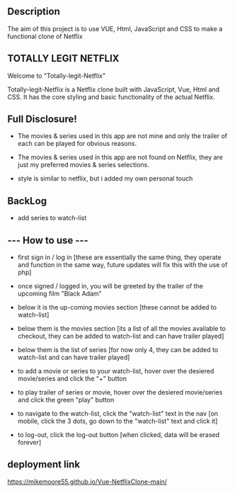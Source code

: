 ## Description

The aim of this project is to use VUE, Html, JavaScript and CSS to make a functional clone of Netflix

## TOTALLY LEGIT NETFLIX

Welcome to "Totally-legit-Netflix"

Totally-legit-Netflix is a Netflix clone built with JavaScript, Vue, Html and CSS. It has the core styling and basic functionality of the actual Netflix.

## Full Disclosure!
- The movies & series used in this app are not mine and only the trailer of each can be played for obvious reasons.

- The movies & series used in this app are not found on Netflix, they are just my preferred movies & series selections.

- style is similar to netflix, but i added my own personal touch

## BackLog

- add series to watch-list

## --- How to use --- 

- first sign in / log in
[these are essentially the same thing, they operate and function in the same way,  future updates will fix this with the use of php]

- once signed / logged in, you will be greeted by the trailer of the upcoming film "Black Adam"
- below it is the up-coming movies section
[these cannot be added to watch-list]
- below them is the movies section
[its a list of all the movies available to checkout, they can be added to watch-list and can have trailer played]
- below them is the list of series
[for now only 4, they can be added to watch-list and can have trailer played]

- to add a movie or series to your watch-list, hover over the desiered movie/series and click the "+" button
- to play trailer of series or movie, hover over the desiered movie/series and click the green "play" button

- to navigate to the watch-list, click the "watch-list" text in the nav
[on mobile, click the 3 dots, go down to the "watch-list" text and click it]

- to log-out, click the log-out button
[when clicked, data will be erased forever]

## deployment link

https://mikemoore55.github.io/Vue-NetflixClone-main/

